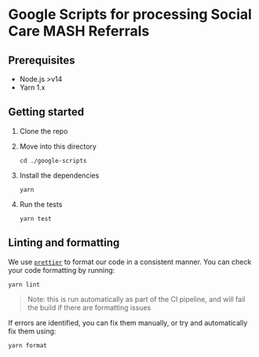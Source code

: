 # Google Scripts for processing Social Care MASH Referrals

## Prerequisites

- Node.js >v14
- Yarn 1.x

## Getting started

1.  Clone the repo
2.  Move into this directory

        cd ./google-scripts

3.  Install the dependencies

        yarn

4.  Run the tests

        yarn test

## Linting and formatting

We use [`prettier`](https://prettier.io/) to format our code in a consistent manner. You can check your code formatting by running:

    yarn lint

> Note: this is run automatically as part of the CI pipeline, and will fail the build if there are formatting issues

If errors are identified, you can fix them manually, or try and automatically fix them using:

    yarn format
